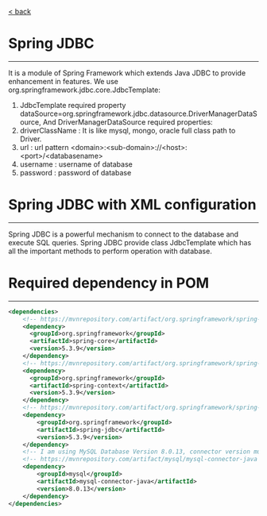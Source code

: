 [< back](../../../../../../../../../../)

# Spring JDBC
------------------------
It is a module of Spring Framework which extends Java JDBC to provide enhancement in features.
We use org.springframework.jdbc.core.JdbcTemplate:
1. JdbcTemplate required property dataSource=org.springframework.jdbc.datasource.DriverManagerDataSource, 
And DriverManagerDataSource required properties:
1. driverClassName : It is like mysql, mongo, oracle full class path to Driver.
2. url : url pattern &lt;domain&gt;:&lt;sub-domain&gt;://&lt;host&gt;:&lt;port&gt;/&lt;databasename&gt;
3. username : username of database
4. password : password of database

# Spring JDBC with XML configuration
---------------------
Spring JDBC is a powerful mechanism to connect to the database and execute SQL queries.
Spring JDBC provide class JdbcTemplate which has all the important methods to perform operation with database.

# Required dependency in POM
----------------------
```xml
<dependencies>
    <!-- https://mvnrepository.com/artifact/org.springframework/spring-core -->
    <dependency>
      <groupId>org.springframework</groupId>
      <artifactId>spring-core</artifactId>
      <version>5.3.9</version>
    </dependency>
    <!-- https://mvnrepository.com/artifact/org.springframework/spring-context -->
    <dependency>
      <groupId>org.springframework</groupId>
      <artifactId>spring-context</artifactId>
      <version>5.3.9</version>
    </dependency>
    <!-- https://mvnrepository.com/artifact/org.springframework/spring-jdbc -->
    <dependency>
        <groupId>org.springframework</groupId>
        <artifactId>spring-jdbc</artifactId>
        <version>5.3.9</version>
    </dependency>
    <!-- I am using MySQL Database Version 8.0.13, connector version must be same -->
    <!-- https://mvnrepository.com/artifact/mysql/mysql-connector-java -->
    <dependency>
        <groupId>mysql</groupId>
        <artifactId>mysql-connector-java</artifactId>
        <version>8.0.13</version>
    </dependency>
</dependencies>
```
